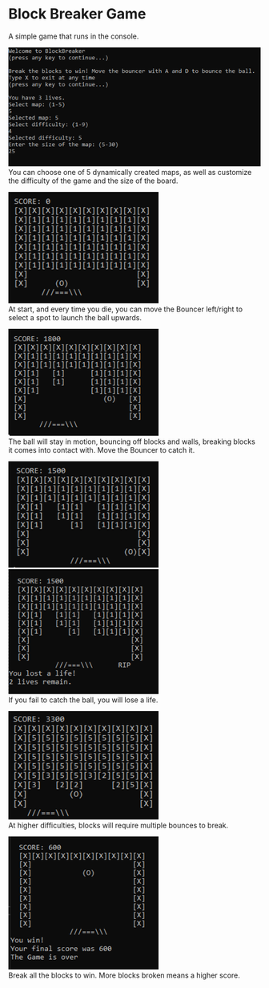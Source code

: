 # Block Breaker Game
A simple game that runs in the console.
<p>
<img width="600" src="selection.PNG" alt="customizable options"></br>
You can choose one of 5 dynamically created maps, as well as
customize the difficulty of the game and the size of the board.
</p>
<p>
<img width="300" src="Game1.PNG" alt="choose where to launch the ball"></br>
At start, and every time you die, you can move the Bouncer left/right to select a spot to
launch the ball upwards.
</p>
<p>
<img width="300" src="bouncing.PNG" alt="ball bouncing around"></br>
The ball will stay in motion, bouncing off blocks and walls, breaking blocks it comes into contact with.
Move the Bouncer to catch it.
</p>
<p>
<img width="300" src="falling1.PNG" alt="ball is going to fall off"></br> <img width="300" src="falling2.PNG" alt="ball has fallen off"></br>
If you fail to catch the ball, you will lose a life.
</p>
<p>
<img width="300" src="highernumbers.PNG" alt="higher difficulties means higher durability"></br>
At higher difficulties, blocks will require multiple bounces to break.
</p>
<p>
<img width="300" src="win.PNG" alt="victory screen"></br>
Break all the blocks to win. More blocks broken means a higher score.
</p>

